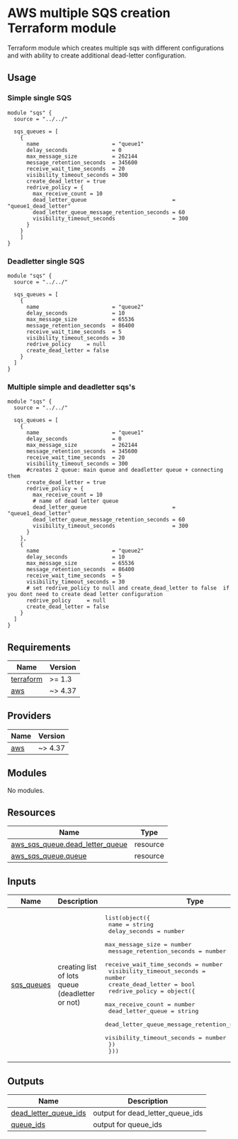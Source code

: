# AWS multiple SQS creation Terraform module 

Terraform module which creates multiple sqs with different configurations and with ability to create additional dead-letter configuration.

## Usage

### Simple single SQS

```hcl
module "sqs" {
  source = "../../"

  sqs_queues = [
    {
      name                       = "queue1"
      delay_seconds              = 0
      max_message_size           = 262144
      message_retention_seconds  = 345600
      receive_wait_time_seconds  = 20
      visibility_timeout_seconds = 300
      create_dead_letter = true
      redrive_policy = {
        max_receive_count = 10
        dead_letter_queue                           = "queue1_dead_letter"
        dead_letter_queue_message_retention_seconds = 60
        visibility_timeout_seconds                  = 300
      }
    }
    ]
}
```


### Deadletter single SQS

```hcl
module "sqs" {
  source = "../../"

  sqs_queues = [
    {
      name                       = "queue2"
      delay_seconds              = 10
      max_message_size           = 65536
      message_retention_seconds  = 86400
      receive_wait_time_seconds  = 5
      visibility_timeout_seconds = 30
      redrive_policy     = null
      create_dead_letter = false
    }
  ]
}
```

### Multiple simple and deadletter sqs's

```hcl
module "sqs" {
  source = "../../"

  sqs_queues = [
    {
      name                       = "queue1"
      delay_seconds              = 0
      max_message_size           = 262144
      message_retention_seconds  = 345600
      receive_wait_time_seconds  = 20
      visibility_timeout_seconds = 300
      #creates 2 queue: main queue and deadletter queue + connecting them
      create_dead_letter = true
      redrive_policy = {
        max_receive_count = 10
        # name of dead letter queue
        dead_letter_queue                           = "queue1_dead_letter"
        dead_letter_queue_message_retention_seconds = 60
        visibility_timeout_seconds                  = 300
      }
    },
    {
      name                       = "queue2"
      delay_seconds              = 10
      max_message_size           = 65536
      message_retention_seconds  = 86400
      receive_wait_time_seconds  = 5
      visibility_timeout_seconds = 30
      # set redrive_policy to null and create_dead_letter to false  if you dont need to create dead letter configuration
      redrive_policy     = null
      create_dead_letter = false
    }
  ]
}
```





<!-- BEGINNING OF PRE-COMMIT-TERRAFORM DOCS HOOK -->
## Requirements

| Name | Version |
|------|---------|
| <a name="requirement_terraform"></a> [terraform](#requirement\_terraform) | >= 1.3 |
| <a name="requirement_aws"></a> [aws](#requirement\_aws) | ~> 4.37 |

## Providers

| Name | Version |
|------|---------|
| <a name="provider_aws"></a> [aws](#provider\_aws) | ~> 4.37 |

## Modules

No modules.

## Resources

| Name | Type |
|------|------|
| [aws_sqs_queue.dead_letter_queue](https://registry.terraform.io/providers/hashicorp/aws/latest/docs/resources/sqs_queue) | resource |
| [aws_sqs_queue.queue](https://registry.terraform.io/providers/hashicorp/aws/latest/docs/resources/sqs_queue) | resource |

## Inputs

| Name | Description | Type | Default | Required |
|------|-------------|------|---------|:--------:|
| <a name="input_sqs_queues"></a> [sqs\_queues](#input\_sqs\_queues) | creating list of lots queue (deadletter or not) | <pre>list(object({<br>    name                       = string<br>    delay_seconds              = number<br>    max_message_size           = number<br>    message_retention_seconds  = number<br>    receive_wait_time_seconds  = number<br>    visibility_timeout_seconds = number<br>    create_dead_letter         = bool<br>    redrive_policy = object({<br>      max_receive_count                           = number<br>      dead_letter_queue                           = string<br>      dead_letter_queue_message_retention_seconds = number<br>      visibility_timeout_seconds                  = number<br>    })<br>  }))</pre> | `[]` | no |

## Outputs

| Name | Description |
|------|-------------|
| <a name="output_dead_letter_queue_ids"></a> [dead\_letter\_queue\_ids](#output\_dead\_letter\_queue\_ids) | output for dead\_letter\_queue\_ids |
| <a name="output_queue_ids"></a> [queue\_ids](#output\_queue\_ids) | output for queue\_ids |
<!-- END OF PRE-COMMIT-TERRAFORM DOCS HOOK -->